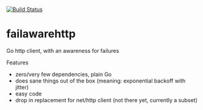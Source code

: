 [![Build Status](https://travis-ci.org/Ragnaroek/failawarehttp.svg?branch=master)](https://travis-ci.org/Ragnaroek/failawarehttp)

# failawarehttp
Go http client, with an awareness for failures

Features
* zero/very few dependencies, plain Go
* does sane things out of the box (meaning: exponential backoff with jitter)
* easy code
* drop in replacement for net/http client (not there yet, currently a subset)
